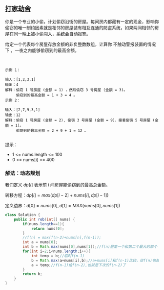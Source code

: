 ## [打家劫舍](https://leetcode.cn/problems/Gu0c2T/description/)

你是一个专业的小偷，计划偷窃沿街的房屋。每间房内都藏有一定的现金，影响你偷窃的唯一制约因素就是相邻的房屋装有相互连通的防盗系统，如果两间相邻的房屋在同一晚上被小偷闯入，系统会自动报警。

给定一个代表每个房屋存放金额的非负整数数组，计算你 不触动警报装置的情况下 ，一夜之内能够偷窃到的最高金额。

 
````
示例 1：

输入：[1,2,3,1]
输出：4
解释：偷窃 1 号房屋 (金额 = 1) ，然后偷窃 3 号房屋 (金额 = 3)。
     偷窃到的最高金额 = 1 + 3 = 4 。
示例 2：

输入：[2,7,9,3,1]
输出：12
解释：偷窃 1 号房屋 (金额 = 2), 偷窃 3 号房屋 (金额 = 9)，接着偷窃 5 号房屋 (金额 = 1)。
     偷窃到的最高金额 = 2 + 9 + 1 = 12 。
 
````
提示：

- 1 <= nums.length <= 100
- 0 <= nums[i] <= 400

### 解法：动态规划
我们定义 $dp[i]$ 表示前 i 间房屋能偷窃到的最高总金额。

转移方程：$dp[i]=max(dp[i−2]+nums[i],dp[i−1])$

定义边界：$d[0] = nums[0], d[1] = MAX(nums[0],nums[1])$


````java
class Solution {
    public int rob(int[] nums) {
        if(nums.length==1){
            return nums[0];
        }
        //f(n) = max(f(n-2)+nums[n],f(n-1));
        int a = nums[0];
        int b = Math.max(nums[0],nums[1]);//f(n)是第一个和第二个最大的那个
        for(int i=2;i<nums.length;i++){
            int temp = b;//临时f(n-1)
            b = Math.max(a+nums[i],b);//a+nums[i]和f(n-1)比较，给f(n)也就是下次的f(n-1)了。
            a = temp;//f(n-1)给f(n-2),也就是下次的f(n-2)了
        }
        return b;
    }
}
````
